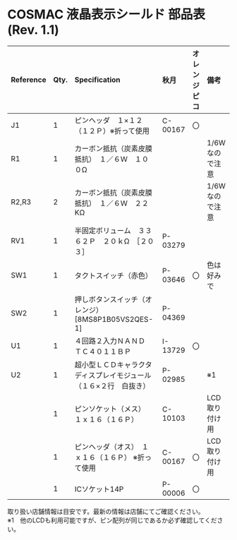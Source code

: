 # COSMAC 液晶表示シールド 部品表 (Rev. 1.1)

|Reference|Qty.|Specification|秋月|オレンジピコ|備考|
|:----|:----|:----|:----|:----|:----|
|J1|1|ピンヘッダ　１×１２　（１２Ｐ）※折って使用 |C-00167|〇| |
|R1|1|カーボン抵抗（炭素皮膜抵抗）　１／６Ｗ　１００Ω| | |1/6Wなので注意|
|R2,R3|2|カーボン抵抗（炭素皮膜抵抗）　１／６Ｗ　２２KΩ| | |1/6Wなので注意|
|RV1|1|半固定ボリューム　３３６２Ｐ　２０ｋΩ　［２０３］ |P-03279| | |
|SW1|1|タクトスイッチ（赤色） |P-03646|〇|色は好みで|
|SW2|1|押しボタンスイッチ（オレンジ）[8MS8P1B05VS2QES-1]|P-04369| | |
|U1|1|４回路２入力ＮＡＮＤ　ＴＣ４０１１ＢＰ|I-13729|〇| |
|U2|1|超小型ＬＣＤキャラクタディスプレイモジュール（１６×２行　白抜き） |P-02985| |※1|
| |1|ピンソケット（メス）　１ｘ１６（１６Ｐ） |C-10103| |LCD取り付け用|
| |1|ピンヘッダ（オス）　１ｘ１６（１６Ｐ） ※折って使用|C-00167|〇|LCD取り付け用|
| |1|ICソケット14P|P-00006|〇| |

取り扱い店舗情報は目安です。最新の情報は店舗にてご確認ください。  
※1　他のLCDも利用可能ですが、ピン配列が同じであるか必ず確認してください。  
